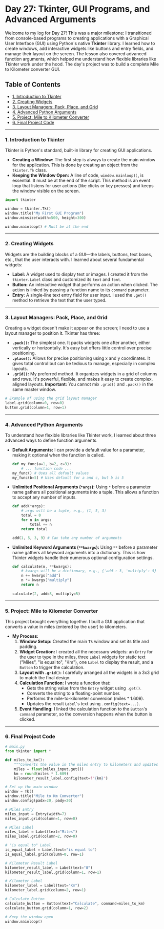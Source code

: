 # Day 27: Tkinter, GUI Programs, and Advanced Arguments

Welcome to my log for Day 27! This was a major milestone: I transitioned from console-based programs to creating applications with a Graphical User Interface (GUI) using Python's native **Tkinter** library. I learned how to create windows, add interactive widgets like buttons and entry fields, and manage their layout on the screen. The lesson also covered advanced function arguments, which helped me understand how flexible libraries like Tkinter work under the hood. The day's project was to build a complete Mile to Kilometer converter GUI.


## Table of Contents
- [1. Introduction to Tkinter](#1-introduction-to-tkinter)
- [2. Creating Widgets](#2-creating-widgets)
- [3. Layout Managers: Pack, Place, and Grid](#3-layout-managers-pack-place-and-grid)
- [4. Advanced Python Arguments](#4-advanced-python-arguments)
- [5. Project: Mile to Kilometer Converter](#5-project-mile-to-kilometer-converter)
- [6. Final Project Code](#6-final-project-code)

---

### 1. Introduction to Tkinter
Tkinter is Python's standard, built-in library for creating GUI applications.

-   **Creating a Window:** The first step is always to create the main window for the application. This is done by creating an object from the `tkinter.Tk` class.
-   **Keeping the Window Open:** A line of code, `window.mainloop()`, is essential. It must be at the end of the script. This method is an event loop that listens for user actions (like clicks or key presses) and keeps the window visible on the screen.

```python
import tkinter

window = tkinter.Tk()
window.title("My First GUI Program")
window.minsize(width=500, height=300)

window.mainloop() # Must be at the end
```

---

### 2. Creating Widgets
Widgets are the building blocks of a GUI—the labels, buttons, text boxes, etc., that the user interacts with. I learned about several fundamental widgets:

-   **Label:** A widget used to display text or images. I created it from the `tkinter.Label` class and customized its `text` and `font`.
-   **Button:** An interactive widget that performs an action when clicked. The action is linked by passing a function name to its `command` parameter.
-   **Entry:** A single-line text entry field for user input. I used the `.get()` method to retrieve the text that the user typed.

---

### 3. Layout Managers: Pack, Place, and Grid
Creating a widget doesn't make it appear on the screen; I need to use a layout manager to position it. Tkinter has three:

-   **`.pack()`:** The simplest one. It packs widgets one after another, either vertically or horizontally. It's easy but offers little control over precise positioning.
-   **`.place()`:** Allows for precise positioning using x and y coordinates. It gives total control but can be tedious to manage, especially in complex layouts.
-   **`.grid()`:** My preferred method. It organizes widgets in a grid of columns and rows. It's powerful, flexible, and makes it easy to create complex, aligned layouts. **Important:** You cannot mix `.grid()` and `.pack()` in the same master window.

```python
# Example of using the grid layout manager
label.grid(column=0, row=0)
button.grid(column=1, row=1)
```

---

### 4. Advanced Python Arguments
To understand how flexible libraries like Tkinter work, I learned about three advanced ways to define function arguments.

-   **Default Arguments:** I can provide a default value for a parameter, making it optional when the function is called.
    ```python
    def my_func(a=1, b=2, c=3):
        # ... function code ...
    my_func() # Uses all default values
    my_func(b=5) # Uses default for a and c, but b is 5
    ```
-   **Unlimited Positional Arguments (`*args`):** Using `*` before a parameter name gathers all positional arguments into a tuple. This allows a function to accept any number of inputs.
    ```python
    def add(*args):
        # args will be a tuple, e.g., (1, 5, 3)
        total = 0
        for n in args:
            total += n
        return total
    
    add(1, 5, 3, 9) # Can take any number of arguments
    ```
-   **Unlimited Keyword Arguments (`**kwargs`):** Using `**` before a parameter name gathers all keyword arguments into a dictionary. This is how Tkinter widgets handle their numerous optional configuration settings.
    ```python
    def calculate(n, **kwargs):
        # kwargs will be a dictionary, e.g., {'add': 3, 'multiply': 5}
        n += kwargs["add"]
        n *= kwargs["multiply"]
        return n
        
    calculate(2, add=3, multiply=5)
    ```

---

### 5. Project: Mile to Kilometer Converter
This project brought everything together. I built a GUI application that converts a value in miles (entered by the user) to kilometers.

-   **My Process:**
    1.  **Window Setup:** Created the main `Tk` window and set its title and padding.
    2.  **Widget Creation:** I created all the necessary widgets: an `Entry` for the user to type in the miles, three `Label` widgets for static text ("Miles", "is equal to", "Km"), one `Label` to display the result, and a `Button` to trigger the calculation.
    3.  **Layout with `.grid()`:** I carefully arranged all the widgets in a 3x3 grid to match the final design.
    4.  **Calculation Function:** I wrote a function that:
        -   Gets the string value from the `Entry` widget using `.get()`.
        -   Converts the string to a floating-point number.
        -   Performs the mile-to-kilometer conversion (miles * 1.609).
        -   Updates the result `Label`'s text using `.config(text=...)`.
    5.  **Event Handling:** I linked the calculation function to the `Button`'s `command` parameter, so the conversion happens when the button is clicked.

---

### 6. Final Project Code

```python
# main.py
from tkinter import *

def miles_to_km():
    """Converts the value in the miles entry to kilometers and updates the result label."""
    miles = float(miles_input.get())
    km = round(miles * 1.609)
    kilometer_result_label.config(text=f"{km}")

# Set up the main window
window = Tk()
window.title("Mile to Km Converter")
window.config(padx=20, pady=20)

# Miles Entry
miles_input = Entry(width=7)
miles_input.grid(column=1, row=0)

# Miles Label
miles_label = Label(text="Miles")
miles_label.grid(column=2, row=0)

# "is equal to" Label
is_equal_label = Label(text="is equal to")
is_equal_label.grid(column=0, row=1)

# Kilometer Result Label
kilometer_result_label = Label(text="0")
kilometer_result_label.grid(column=1, row=1)

# Kilometer Label
kilometer_label = Label(text="Km")
kilometer_label.grid(column=2, row=1)

# Calculate Button
calculate_button = Button(text="Calculate", command=miles_to_km)
calculate_button.grid(column=1, row=2)

# Keep the window open
window.mainloop()
```